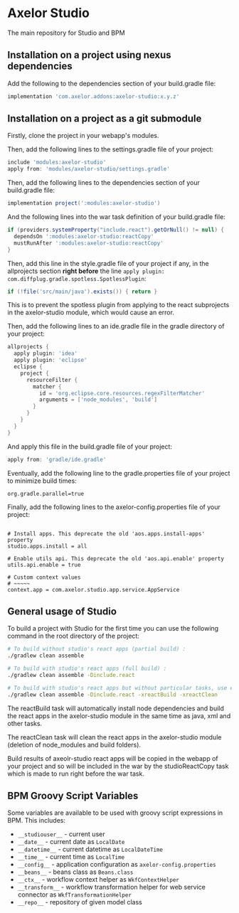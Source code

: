 # Axelor Studio

The main repository for Studio and BPM

## Installation on a project using nexus dependencies

Add the following to the dependencies section of your build.gradle file:

```groovy
implementation 'com.axelor.addons:axelor-studio:x.y.z'
```

## Installation on a project as a git submodule

Firstly, clone the project in your webapp's modules.

Then, add the following lines to the settings.gradle file of your project:

```groovy
include 'modules:axelor-studio'
apply from: 'modules/axelor-studio/settings.gradle'
```

Then, add the following lines to the dependencies section of your build.gradle file:

```groovy
implementation project(':modules:axelor-studio')
```

And the following lines into the war task definition of your build.gradle file:

```groovy
if (providers.systemProperty("include.react").getOrNull() != null) {
  dependsOn ':modules:axelor-studio:reactCopy'
  mustRunAfter ':modules:axelor-studio:reactCopy'
}
```

Then, add this line in the style.gradle file of your project if any, in the allprojects section **right before** the line `apply plugin: com.diffplug.gradle.spotless.SpotlessPlugin`:

```groovy
if (!file('src/main/java').exists()) { return }
```

This is to prevent the spotless plugin from applying to the react subprojects in the axelor-studio module, which would cause an error.

Then, add the following lines to an ide.gradle file in the gradle directory of your project:

```groovy
allprojects {
  apply plugin: 'idea'
  apply plugin: 'eclipse'
  eclipse {
    project {
      resourceFilter {
        matcher {
          id = 'org.eclipse.core.resources.regexFilterMatcher'
          arguments = ['node_modules', 'build']
        }
      }
    }
  }
}
```

And apply this file in the build.gradle file of your project:

```groovy
apply from: 'gradle/ide.gradle'
```

Eventually, add the following line to the gradle.properties file of your project to minimize build times:

```properties
org.gradle.parallel=true
```

Finally, add the following lines to the axelor-config.properties file of your project:

```properties

# Install apps. This deprecate the old 'aos.apps.install-apps' property
studio.apps.install = all

# Enable utils api. This deprecate the old 'aos.api.enable' property
utils.api.enable = true

# Custom context values
# ~~~~~
context.app = com.axelor.studio.app.service.AppService
```

## General usage of Studio

To build a project with Studio for the first time you can use the following command in the root directory of the project:

```bash
# To build without studio's react apps (partial build) :
./gradlew clean assemble

# To build with studio's react apps (full build) :
./gradlew clean assemble -Dinclude.react

# To build with studio's react apps but without particular tasks, use exclusions, for example :
./gradlew clean assemble -Dinclude.react -xreactBuild -xreactClean
```

The reactBuild task will automatically install node dependencies and build the react apps in the axelor-studio module in the same time as java, xml and other tasks.

The reactClean task will clean the react apps in the axelor-studio module (deletion of node_modules and build folders).

Build results of axeolr-studio react apps will be copied in the webapp of your project and so will be included in the war by the studioReactCopy task which is made to run right before the war task.

## BPM Groovy Script Variables

Some variables are available to be used with groovy script expressions in BPM. This includes:

* `__studiouser__` - current user
* `__date__` - current date as `LocalDate`
* `__datetime__` - current datetime as `LocalDateTime`
* `__time__` - current time as `LocalTime`
* `__config__` - application configuration as `axelor-config.properties`
* `__beans__` - beans class as `Beans.class`
* `__ctx__` - workflow context helper as `WkfContextHelper`
* `__transform__` - workflow transformation helper for web service connector as `WkfTransformationHelper`
* `__repo__` - repository of given model class

